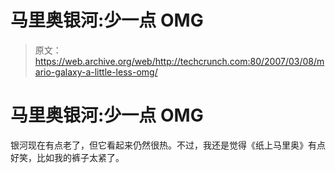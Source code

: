 # 马里奥银河:少一点 OMG

> 原文：<https://web.archive.org/web/http://techcrunch.com:80/2007/03/08/mario-galaxy-a-little-less-omg/>

# 马里奥银河:少一点 OMG

银河现在有点老了，但它看起来仍然很热。不过，我还是觉得《纸上马里奥》有点好笑，比如我的裤子太紧了。